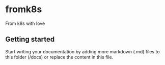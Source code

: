 # fromk8s

From k8s with love

## Getting started

Start writing your documentation by adding more markdown (.md) files to this
folder (/docs) or replace the content in this file.
